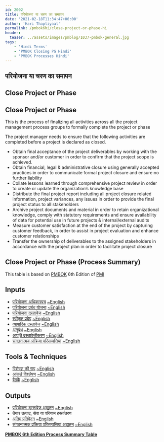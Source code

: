```yaml
---
id: 2002   
title: परियोजना या चरण का समापन
date: '2021-02-18T11:34:47+00:00'
author: 'Hari Thapliyaal'
permalink: /pmbok6hi/close-project-or-phase-hi
header:
  teaser: ../assets/images/pmblog/1037-pmbok-general.jpg
tags:
    - 'Hindi Terms'
    - 'PMBOK Closing PG Hindi'
    - 'PMBOK Processes Hindi'
---
```



## परियोजना या चरण का समापन
## Close Project or Phase


## Close Project or Phase

This is the process of finalizing all activities across all the project management process groups to formally complete the project or phase

The project manager needs to ensure that the following activities are completed before a project is declared as closed.

- Obtain final acceptance of the project deliverables by working with the sponsor and/or customer in order to confirm that the project scope is achieved.
- Obtain financial, legal &amp; administrative closure using generally accepted practices in order to communicate formal project closure and ensure no further liability
- Collate lessons learned through comprehensive project review in order to create or update the organization’s knowledge base
- Distribute the final project report including all project closure related information, project variances, any issues in order to provide the final project status to all stakeholders
- Archive project documents and material in order to retain organizational knowledge, comply with statutory requirements and ensure availability of data for potential use in future projects &amp; internal/external audits
- Measure customer satisfaction at the end of the project by capturing customer feedback, in order to assist in project evaluation and enhance customer relationships
- Transfer the ownership of deliverables to the assigned stakeholders in accordance with the project plan in order to facilitate project closure

## Close Project or Phase (Process Summary)

This table is based on [PMBOK](https://www.pmi.org/pmbok-guide-standards) 6th Edition of [PMI](https://www.pmi.org/)

## Inputs

- [परियोजना अधिकारपत्र](/pmbok6hi/project-charter-hi) [~English](/pmbok6/Project-Charter)
- [परियोजना प्रबंध योजना](/pmbok6hi/project-management-plan-hi) [~English](/pmbok6/Project-Management-Plan)
- [परियोजना दस्तावेज](/pmbok6hi/project-documents-hi) [~English](/pmbok6/Project-Documents)
- [स्वीकृत प्रदेय](/pmbok6hi/accepted-deliverables-hi) [~English](/pmbok6/Accepted-Deliverables)
- [व्यापारिक दस्तावेज](/pmbok6hi/business-documents-hi) [~English](/pmbok6/Business-Documents)
- [अनुबंध](/pmbok6hi/agreements-hi) [~English](/pmbok6/Agreements)
- [आपूर्ति दस्तावेजीकरण](/pmbok6hi/procurement-documentation-hi) [~English](/pmbok6/Procurement-Documentation)
- [संगठनात्मक प्रक्रिया परिसम्पत्तियां](/pmbok6hi/organizational-process-assets-hi) [~English](/pmbok6/Organizational-Process-Assets)

## Tools &amp; Techniques

- [विशेषज्ञ की राय](/pmbok6hi/expert-judgement-hi) [~English](/pmbok6/Expert-Judgement)
- [आंकड़े विश्लेषण](/pmbok6hi/data-analysis-hi) [~English](/pmbok6/Data-Analysis)
- [बैठकें](/pmbok6hi/meetings-hi) [~English](/pmbok6/Meetings)

## Outputs

- [परियोजना दस्तावेज अद्यतन](/pmbok6hi/project-documents-updates-hi) [~English](/pmbok6/Project-Documents-Updates)
- तैयार उत्पाद, सेवा या परिणाम हस्तांतरण
- [अंतिम प्रतिवेदन](/pmbok6hi/final-report-hi) [~English](/pmbok6/Final-Report)
- [संगठनात्मक प्रक्रिया परिसम्पत्तियां अद्यतन](/pmbok6hi/organizational-process-assets-updates-hi) [~English](/pmbok6/Organizational-Process-Assets-Updates)

**[PMBOK 6th Edition Process Summary Table](process-groups-and-processes-in-pmbok6/)**